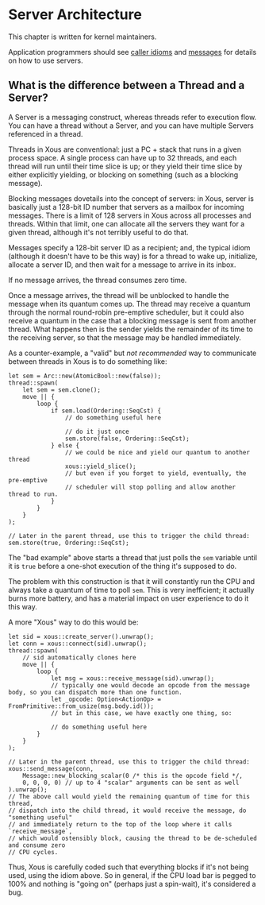 # Server Architecture

This chapter is written for kernel maintainers.

Application programmers should see [caller idioms](ch07-02-caller-idioms.md) and [messages](ch07-00-messages.md) for details on how to use servers.

## What is the difference between a Thread and a Server?

A Server is a messaging construct, whereas threads refer to execution flow. You can have a thread without a Server, and you can have multiple Servers referenced in a thread.

Threads in Xous are conventional: just a PC + stack that runs in a given process space. A single process can have up to 32 threads, and each thread will run until their time slice is up; or they yield their time slice by either explicitly yielding, or blocking on something (such as a blocking message).

Blocking messages dovetails into the concept of servers: in Xous, server is basically just a 128-bit ID number that servers as a mailbox for incoming messages. There is a limit of 128 servers in Xous across all processes and threads. Within that limit, one can allocate all the servers they want for a given thread, although it's not terribly useful to do that.

Messages specify a 128-bit server ID as a recipient; and, the typical idiom (although it doesn't have to be this way) is for a thread to wake up, initialize, allocate a server ID, and then wait for a message to arrive in its inbox.

If no message arrives, the thread consumes zero time.

Once a message arrives, the thread will be unblocked to handle the message when its quantum comes up. The thread may receive a quantum through the normal round-robin pre-emptive scheduler, but it could also receive a quantum in the case that a blocking message is sent from another thread. What happens then is the sender yields the remainder of its time to the receiving server, so that the message may be handled immediately.

As a counter-example, a "valid" but *not recommended* way to communicate between threads in Xous is to do something like:

```rust,noplayground,ignore
let sem = Arc::new(AtomicBool::new(false));
thread::spawn(
    let sem = sem.clone();
    move || {
        loop {
            if sem.load(Ordering::SeqCst) {
                // do something useful here

                // do it just once
                sem.store(false, Ordering::SeqCst);
            } else {
                // we could be nice and yield our quantum to another thread
                xous::yield_slice();
                // but even if you forget to yield, eventually, the pre-emptive
                // scheduler will stop polling and allow another thread to run.
            }
        }
    }
);

// Later in the parent thread, use this to trigger the child thread:
sem.store(true, Ordering::SeqCst);
```

The "bad example" above starts a thread that just polls the `sem` variable until it is `true` before a one-shot execution of the thing it's supposed to do.

The problem with this construction is that it will constantly run the CPU and always take a quantum of time to poll `sem`. This is very inefficient; it actually burns more battery, and has a material impact on user experience to do it this way.

A more "Xous" way to do this would be:

```rust,noplayground,ignore
let sid = xous::create_server().unwrap();
let conn = xous::connect(sid).unwrap();
thread::spawn(
    // sid automatically clones here
    move || {
        loop {
            let msg = xous::receive_message(sid).unwrap();
            // typically one would decode an opcode from the message body, so you can dispatch more than one function.
            let _opcode: Option<ActionOp> = FromPrimitive::from_usize(msg.body.id());
            // but in this case, we have exactly one thing, so:

            // do something useful here
        }
    }
);

// Later in the parent thread, use this to trigger the child thread:
xous::send_message(conn,
    Message::new_blocking_scalar(0 /* this is the opcode field */,
    0, 0, 0, 0) // up to 4 "scalar" arguments can be sent as well
).unwrap();
// The above call would yield the remaining quantum of time for this thread,
// dispatch into the child thread, it would receive the message, do "something useful"
// and immediately return to the top of the loop where it calls `receive_message`,
// which would ostensibly block, causing the thread to be de-scheduled and consume zero
// CPU cycles.
```

Thus, Xous is carefully coded such that everything blocks if it's not being used, using the idiom above. So in general, if the CPU load bar is pegged to 100% and nothing is "going on" (perhaps just a spin-wait), it's considered a bug.

